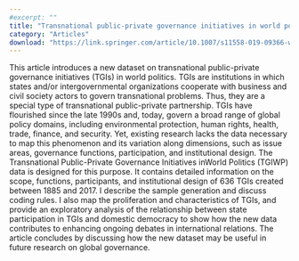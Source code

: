 ```yaml
---
#excerpt: ""
title: "Transnational public-private governance initiatives in world politics: Introducing a new dataset"
category: "Articles"
download: "https://link.springer.com/article/10.1007/s11558-019-09366-w"
---
```

This article introduces a new dataset on transnational public-private governance
initiatives (TGIs) in world politics. TGIs are institutions in which states and/or intergovernmental
organizations cooperate with business and civil society actors to govern
transnational problems. Thus, they are a special type of transnational public-private
partnership. TGIs have flourished since the late 1990s and, today, govern a broad
range of global policy domains, including environmental protection, human rights,
health, trade, finance, and security. Yet, existing research lacks the data necessary
to map this phenomenon and its variation along dimensions, such as issue areas,
governance functions, participation, and institutional design. The Transnational
Public-Private Governance Initiatives inWorld Politics (TGIWP) data is designed for
this purpose. It contains detailed information on the scope, functions, participants,
and institutional design of 636 TGIs created between 1885 and 2017. I describe the
sample generation and discuss coding rules. I also map the proliferation and characteristics
of TGIs, and provide an exploratory analysis of the relationship between state
participation in TGIs and domestic democracy to show how the new data contributes
to enhancing ongoing debates in international relations. The article concludes by discussing
how the new dataset may be useful in future research on global governance.
